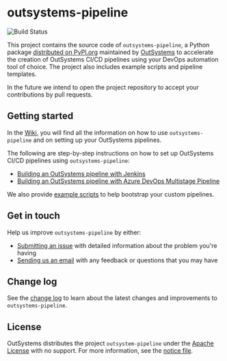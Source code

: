 # outsystems-pipeline

![Build Status](https://dev.azure.com/os-pipeline/OutSystems-Pipeline/_apis/build/status/OutSystems.outsystems-pipeline?branchName=master)

This project contains the source code of `outsystems-pipeline`, a Python package [distributed on PyPI.org](https://pypi.org/project/outsystems-pipeline/) maintained by [OutSystems](https://www.outsystems.com) to accelerate the creation of OutSystems CI/CD pipelines using your DevOps automation tool of choice. The project also includes example scripts and pipeline templates.

In the future we intend to open the project repository to accept your contributions by pull requests.

## Getting started

In the [Wiki](https://github.com/OutSystems/outsystems-pipeline/wiki), you will find all the information on how to use `outsystems-pipeline` and on setting up your OutSystems pipelines.

The following are step-by-step instructions on how to set up OutSystems CI/CD pipelines using `outsystems-pipeline`:

* [Building an OutSystems pipeline with Jenkins](https://github.com/OutSystems/outsystems-pipeline/wiki/Building-an-OutSystems-pipeline-with-Jenkins)
* [Building an OutSystems pipeline with Azure DevOps Multistage Pipeline](https://github.com/OutSystems/outsystems-pipeline/wiki/Building-an-OutSystems-pipeline-with-Azure-DevOps-Multistage-Pipeline)

We also provide [example scripts](https://github.com/OutSystems/outsystems-pipeline/tree/master/examples/other_pipelines) to help bootstrap your custom pipelines.

## Get in touch

Help us improve `outsystems-pipeline` by either:

* [Submitting an issue](https://github.com/OutSystems/outsystems-pipeline/issues) with detailed information about the problem you're having
* [Sending us an email](mailto:cicd.integrations@outsystems.com) with any feedback or questions that you may have

## Change log

See the [change log](CHANGELOG.md) to learn about the latest changes and improvements to `outsystems-pipeline`.

## License

OutSystems distributes the project `outsystem-pipeline` under the [Apache License](LICENSE) with no support. For more information, see the [notice file](NOTICE.md).

